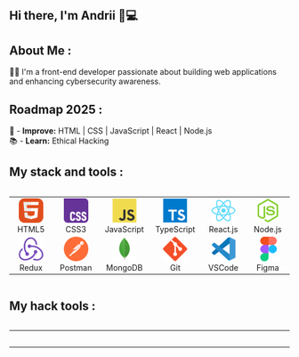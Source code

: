 ## Hi there, I'm Andrii 👋💻

## About Me :
👨‍💻 I'm a front-end developer passionate about building web applications and enhancing cybersecurity awareness.

## Roadmap 2025 :
📌 - **Improve:** HTML | CSS | JavaScript | React | Node.js  
📚 - **Learn:** Ethical Hacking 

## My stack and tools :
<div style="display: flex; align-items: flex-start; align: center">
<table align="center">
  <tr>
    <td align="center"  width="88">
      <img src="./images/01-html.svg" alt="HTML5" width="44" height="44"/>
      <br>HTML5
    </td>
    <td align="center" width="88">
      <img src="./images/02-css.svg" alt="CSS3" width="44" height="44"/>
      <br>CSS3
    </td>
    <td align="center" width="88">  
      <img src="./images/03-js.svg" alt="JS" width="44" height="44"/>
      <br>JavaScript
    </td>
    <td align="center" width="88">
      <img src="./images/04-ts.svg" alt="TS" width="44" height="44"/>
      <br>TypeScript
    </td>
    <td align="center" width="88">
      <img src="./images/05-react.svg" alt="React" width="44" height="44"/>
      <br>React.js
    </td>
    <td align="center" width="88">
      <img src="./images/06-nodejs.svg" alt="Node.js" width="44" height="44"/>
      <br>Node.js
    </td>
    
  </tr>
  <tr>
    <td align="center" width="88">
        <img src="./images/09-redux.svg" alt="Redux" width="44" height="44"/>
      <br>Redux
    </td>
      <td align="center" width="88">
        <img src="./images/10-postman.svg" alt="Postman" width="44" height="44"/>
      <br>Postman
    </td>
      </td>
      <td align="center" width="88">
        <img src="./images/07-mongodb.svg" alt="MongoDB" width="44" height="44"/>
      <br>MongoDB
     </td>
     <td align="center" width="88">
        <img src="./images/12-git.svg" alt="Git" width="44" height="44"/>
      <br>Git
    </td>
    <td align="center" width="88">
      <img src="./images/11-vscode.svg" alt="Visual Studio Code" width="44" height="44"/>
      <br>VSCode
    </td>
    <td align="center" width="88">
      <img src="./images/13-figma.svg" alt="Figma" width="44" height="44"/>
      <br>Figma
    </td>
  </tr>
</table>
</div>

## My hack tools :
<div style="display: flex; align-items: flex-start; align: center">
  <table align="center">
    <tr>
      <td align="center" width="88">
        <svg xmlns="http://www.w3.org/2000/svg" width="88" height="44">
          <use href="https://img.shields.io/badge/ParrotOS_Linux-blue?style=for-the-badge&logo=kalilinux&logoColor=white"/>
        </svg>
      </td>
      <td align="center" width="88">
        <svg xmlns="http://www.w3.org/2000/svg" width="88" height="44">
          <use href="https://img.shields.io/badge/Metasploit-0096FF?style=for-the-badge&logo=metasploit&logoColor=white"/>
        </svg>
      </td>
      <td align="center" width="88">
        <svg xmlns="http://www.w3.org/2000/svg" width="88" height="44">
          <use href="https://img.shields.io/badge/Nmap-4682B4?style=for-the-badge&logo=nmap&logoColor=white"/>
        </svg>
      </td>
      <td align="center" width="88">
        <svg xmlns="http://www.w3.org/2000/svg" width="88" height="44">
          <use href="https://img.shields.io/badge/Wireshark-1679A7?style=for-the-badge&logo=wireshark&logoColor=white"/>
        </svg>
      </td>
      <td align="center" width="88">
        <svg xmlns="http://www.w3.org/2000/svg" width="88" height="44">
          <use href="https://img.shields.io/badge/Aircrack--ng-gray?style=for-the-badge&logo=wifi&logoColor=white"/>
        </svg>
      </td>
      <td align="center" width="88">
        <svg xmlns="http://www.w3.org/2000/svg" width="88" height="44">
          <use href="https://img.shields.io/badge/Tor-%238A2BE2?style=for-the-badge&logo=torbrowser&logoColor=white"/>
        </svg>
      </td>
      <td align="center" width="88">
        <svg xmlns="http://www.w3.org/2000/svg" width="88" height="44">
          <use href="https://img.shields.io/badge/SQLmap-FFD700?style=for-the-badge&logo=sqlite&logoColor=black"/>
        </svg>
      </td>
      <td align="center" width="88">
        <svg xmlns="http://www.w3.org/2000/svg" width="88" height="44">
          <use href="https://img.shields.io/badge/John_the_Ripper-darkred?style=for-the-badge&logo=linux&logoColor=white"/>
        </svg>
      </td>
      <td align="center" width="88">
        <svg xmlns="http://www.w3.org/2000/svg" width="88" height="44">
          <use href="https://img.shields.io/badge/Hydra-darkgreen?style=for-the-badge&logo=linux&logoColor=white"/>
        </svg>
      </td>
    </tr>
  </table>
</div>